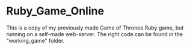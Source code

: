 # Ruby_Game_Online
This is a copy of my previously made Game of Thrones Ruby game, but running on a self-made web-server.
The right code can be found in the "working_game" folder. 
